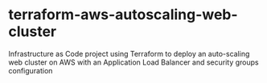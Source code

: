 # terraform-aws-autoscaling-web-cluster
Infrastructure as Code project using Terraform to deploy an auto-scaling web cluster on AWS with an Application Load Balancer and security groups configuration
